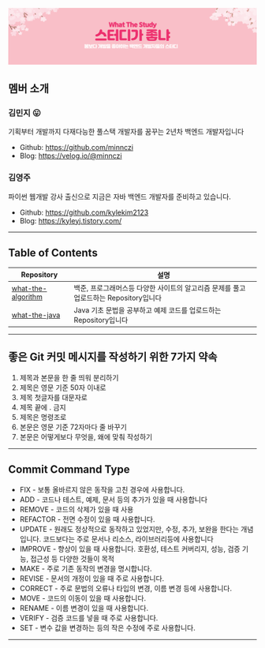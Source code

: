 
![what-the-study-banner.png](profile/assets/what-the-study-banner.png)

## 멤버 소개

### 김민지 :stuck_out_tongue:
기획부터 개발까지 다재다능한 풀스택 개발자를 꿈꾸는 2년차 백엔드 개발자입니다 
- Github: https://github.com/minnczi
- Blog: https://velog.io/@minnczi

### 김영주
파이썬 웹개발 강사 출신으로 지금은 자바 백엔드 개발자를 준비하고 있습니다.
- Github: https://github.com/kylekim2123
- Blog: https://kyleyj.tistory.com/

---
## Table of Contents

|Repository | 설명|
|------------ | ------------|
|<a href="https://github.com/what-the-study/what-the-algorithm">what-the-algorithm</a>| 백준, 프로그래머스등 다양한 사이트의 알고리즘 문제를 풀고 업로드하는 Repository입니다 |
|<a href="https://github.com/what-the-study/what-the-java">what-the-java</a> | Java 기초 문법을 공부하고 예제 코드를 업로드하는 Repository입니다 |

---

## 좋은 Git 커밋 메시지를 작성하기 위한 7가지 약속

1. 제목과 본문을 한 줄 띄워 분리하기
2. 제목은 영문 기준 50자 이내로
3. 제목 첫글자를 대문자로
4. 제목 끝에 . 금지
5. 제목은 명령조로
6. 본문은 영문 기준 72자마다 줄 바꾸기
7. 본문은 어떻게보다 무엇을, 왜에 맞춰 작성하기

---

## Commit Command Type

- FIX - 보통 올바르지 않은 동작을 고친 경우에 사용합니다.
- ADD - 코드나 테스트, 예제, 문서 등의 추가가 있을 때 사용합니다
- REMOVE - 코드의 삭제가 있을 때 사용
- REFACTOR - 전면 수정이 있을 때 사용합니다.
- UPDATE - 원래도 정상적으로 동작하고 있었지만, 수정, 추가, 보완을 한다는 개념입니다. 코드보다는 주로 문서나 리소스, 라이브러리등에 사용합니다
- IMPROVE - 향상이 있을 때 사용합니다. 호환성, 테스트 커버리지, 성능, 검증 기능, 접근성 등 다양한 것들이 목적
- MAKE - 주로 기존 동작의 변경을 명시합니다.
- REVISE - 문서의 개정이 있을 때 주로 사용합니다.
- CORRECT - 주로 문법의 오류나 타입의 변경, 이름 변경 등에 사용합니다.
- MOVE - 코드의 이동이 있을 때 사용합니다.
- RENAME - 이름 변경이 있을 때 사용합니다.
- VERIFY - 검증 코드를 넣을 때 주로 사용합니다.
- SET - 변수 값을 변경하는 등의 작은 수정에 주로 사용합니다.

-----
